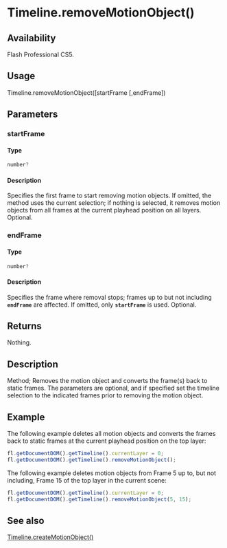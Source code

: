 # Timeline.removeMotionObject()

## Availability

Flash Professional CS5.

## Usage

Timeline.removeMotionObject(\[startFrame \[,endFrame\])

## Parameters

### **startFrame**

#### Type

```typescript
number?
```

#### Description

Specifies the first frame to start removing motion objects. If omitted, the method uses the current selection; if nothing is selected, it removes motion objects from all frames at the current playhead position on all layers. Optional.

### **endFrame**

#### Type

```typescript
number?
```

#### Description

Specifies the frame where removal stops; frames up to but not including **`endFrame`** are affected. If omitted, only **`startFrame`** is used. Optional.

## Returns

Nothing.

## Description

Method; Removes the motion object and converts the frame(s) back to static frames. The parameters are optional, and if specified set the timeline selection to the indicated frames prior to removing the motion object.

## Example

The following example deletes all motion objects and converts the frames back to static frames at the current playhead position on the top layer:

```javascript
fl.getDocumentDOM().getTimeline().currentLayer = 0;
fl.getDocumentDOM().getTimeline().removeMotionObject();
```

The following example deletes motion objects from Frame 5 up to, but not including, Frame 15 of the top layer in the current scene:

```javascript
fl.getDocumentDOM().getTimeline().currentLayer = 0;
fl.getDocumentDOM().getTimeline().removeMotionObject(5, 15);
```

## See also

[Timeline.createMotionObject()](../Timeline_object/Timeline10.md)
